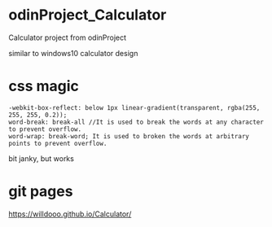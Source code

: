 # odinProject_Calculator

Calculator project from odinProject

similar to windows10 calculator design
# css magic

    -webkit-box-reflect: below 1px linear-gradient(transparent, rgba(255, 255, 255, 0.2));
    word-break: break-all //It is used to break the words at any character to prevent overflow.
    word-wrap: break-word; It is used to broken the words at arbitrary points to prevent overflow.

bit janky, but works

# git pages
https://willdooo.github.io/Calculator/
